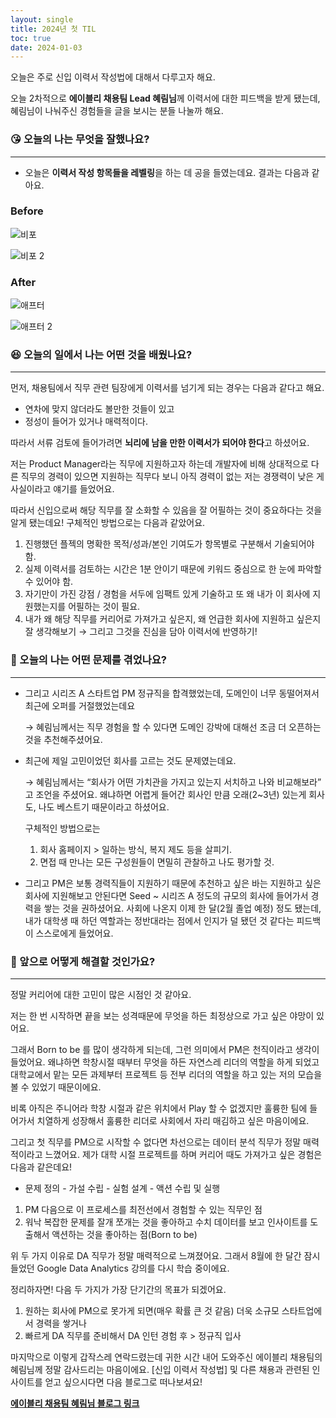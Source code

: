 ```yaml
---
layout: single
title: 2024년 첫 TIL
toc: true
date: 2024-01-03
---
```


오늘은 주로 신입 이력서 작성법에 대해서 다루고자 해요.

오늘 2차적으로 **에이블리 채용팀 Lead 혜림님**께 이력서에 대한 피드백을 받게 됐는데, 혜림님이 나눠주신 경험들을 글을 보시는 분들 나눌까 해요.

### 😘 오늘의 나는 무엇을 잘했나요?

---

- 오늘은 **이력서 작성 항목들을 레벨링**을 하는 데 공을 들였는데요. 결과는 다음과 같아요.

### Before
![비포](https://github.com/changhwan77/changhwan77.github.io/assets/110464205/85d99f92-74da-4717-a2a6-ad992edbd062)

![비포 2](https://github.com/changhwan77/changhwan77.github.io/assets/110464205/32df9fa8-eb36-4037-bef1-fb8d7816b533)


### After 
![애프터](https://github.com/changhwan77/changhwan77.github.io/assets/110464205/0f2ce387-00a2-4485-9b82-8f94272aefd9)

![애프터 2](https://github.com/changhwan77/changhwan77.github.io/assets/110464205/c82bffed-d4ae-4534-b8c6-f12a8169b6b2)

### 😆 오늘의 일에서 나는 어떤 것을 배웠나요?

---

먼저, 채용팀에서 직무 관련 팀장에게 이력서를 넘기게 되는 경우는 다음과 같다고 해요.

- 연차에 맞지 않더라도 볼만한 것들이 있고
- 정성이 들어가 있거나 매력적이다.

따라서 서류 검토에 들어가려면 **뇌리에 남을 만한 이력서가 되어야 한다**고 하셨어요.  

저는 Product Manager라는 직무에 지원하고자 하는데 개발자에 비해 상대적으로 다른 직무의 경력이 있으면 지원하는 직무다 보니 아직 경력이 없는 저는 경쟁력이 낮은 게 사실이라고 얘기를 들었어요.

따라서 신입으로써 해당 직무를 잘 소화할 수 있음을 잘 어필하는 것이 중요하다는 것을 알게 됐는데요! 구체적인 방법으로는 다음과 같았어요.

1. 진행했던 플젝의 명확한 목적/성과/본인 기여도가 항목별로 구분해서 기술되어야 함.
2. 실제 이력서를 검토하는 시간은 1분 안이기 때문에 키워드 중심으로 한 눈에 파악할 수 있어야 함.
3. 자기만이 가진 강점 / 경험을 서두에 임팩트 있게 기술하고 또 왜 내가 이 회사에 지원했는지를 어필하는 것이 필요.
4. 내가 왜 해당 직무를 커리어로 가져가고 싶은지, 왜 언급한 회사에 지원하고 싶은지 잘 생각해보기 → 그리고 그것을 진심을 담아 이력서에 반영하기!

### 🤢 오늘의 나는 어떤 문제를 겪었나요?

---

- 그리고 시리즈 A 스타트업 PM 정규직을 합격했었는데, 도메인이 너무 동떨어져서 최근에 오퍼를 거절했었는데요
    
    → 혜림님께서는 직무 경험을 할 수 있다면 도메인 강박에 대해선 조금 더 오픈하는 것을 추천해주셨어요. 
    

- 최근에 제일 고민이었던 회사를 고르는 것도 문제였는데요.
    
    → 혜림님께서는 “회사가 어떤 가치관을 가지고 있는지 서치하고 나와 비교해보라” 고 조언을 주셨어요. 왜냐하면 어렵게 들어간 회사인 만큼 오래(2~3년) 있는게 회사도, 나도 베스트기 때문이라고 하셨어요.
    
    구체적인 방법으로는 
    
    1. 회사 홈페이지 > 일하는 방식, 복지 제도 등을 살피기.
    2. 면접 때 만나는 모든 구성원들이 면밀히 관찰하고 나도 평가할 것.

- 그리고 PM은 보통 경력직들이 지원하기 때문에 추천하고 싶은 바는 지원하고 싶은 회사에 지원해보고 안된다면 Seed ~ 시리즈 A 정도의 규모의 회사에 들어가서 경력을 쌓는 것을 권하셨어요. 
사회에 나온지 이제 한 달(2월 졸업 예정) 정도 됐는데, 내가 대학생 때 하던 역할과는 정반대라는 점에서 인지가 덜 됐던 것 같다는 피드백이 스스로에게 들었어요.

### 🤩 앞으로 어떻게 해결할 것인가요?

---

정말 커리어에 대한 고민이 많은 시점인 것 같아요.

저는 한 번 시작하면 끝을 보는 성격때문에 무엇을 하든 최정상으로 가고 싶은 야망이 있어요. 

그래서 Born to be 를 많이 생각하게 되는데, 그런 의미에서 PM은 천직이라고 생각이 들었어요. 왜냐하면 학창시절 때부터 무엇을 하든 자연스레 리더의 역할을 하게 되었고 대학교에서 맡는 모든 과제부터 프로젝트 등 전부 리더의 역할을 하고 있는 저의 모습을 볼 수 있었기 때문이에요.

비록 아직은 주니어라 학창 시절과 같은 위치에서 Play 할 수 없겠지만 훌륭한 팀에 들어가서 치열하게 성장해서 훌륭한 리더로 사회에서 자리 매김하고 싶은 마음이에요. 

그리고 첫 직무를 PM으로 시작할 수 없다면 차선으로는 데이터 분석 직무가 정말 매력적이라고 느꼈어요. 제가 대학 시절 프로젝트를 하며 커리어 때도 가져가고 싶은 경험은 다음과 같은데요!

- 문제 정의 - 가설 수립 - 실험 설계 - 액션 수립 및 실행

1) PM 다음으로 이 프로세스를 최전선에서 경험할 수 있는 직무인 점
2) 워낙 복잡한 문제를 잘개 쪼개는 것을 좋아하고 수치 데이터를 보고 인사이트를 도출해서 액션하는 것을 좋아하는 점(Born to be)

위 두 가지 이유로 DA 직무가 정말 매력적으로 느껴졌어요.
그래서 8월에 한 달간 잠시 들었던 Google Data Analytics 강의를 다시 학습 중이에요. 

정리하자면! 다음 두 가지가 가장 단기간의 목표가 되겠어요.
1) 원하는 회사에 PM으로 못가게 되면(매우 확률 큰 것 같음) 더욱 소규모 스타트업에서 경력을 쌓거나
2) 빠르게 DA 직무를 준비해서 DA 인턴 경험 후 > 정규직 입사

마지막으로 이렇게 갑작스레 연락드렸는데 귀한 시간 내어 도와주신 에이블리 채용팀의 혜림님께 정말 감사드리는 마음이에요.
 [신입 이력서 작성법] 및 다른 채용과 관련된 인사이트를 얻고 싶으시다면 다음 블로그로 떠나보셔요!

[**에이블리 채용팀 혜림님 블로그 링크**](https://blog.naver.com/crewaver5555/223300450487)
